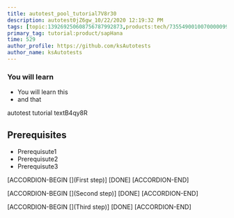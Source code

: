 ```yaml
---
title: autotest_pool_tutorial7V8r30
description: autotest0jZ6gw_10/22/2020 12:19:32 PM
tags: [topic:139269250608756787992873,products:tech/73554900100700000996,tutorial:experience/advanced]
primary_tag: tutorial:product/sapHana
time: 529
author_profile: https://github.com/ksAutotests
author_name: ksAutotests
---
```

### You will learn
- You will learn this
- and that

autotest tutorial textB4qy8R

## Prerequisites
- Prerequisute1
- Prerequisute2
- Prerequisute3

[ACCORDION-BEGIN [](First step)]
[DONE]
[ACCORDION-END]

[ACCORDION-BEGIN [](Second step)]
[DONE]
[ACCORDION-END]

[ACCORDION-BEGIN [](Third step)]
[DONE]
[ACCORDION-END]

